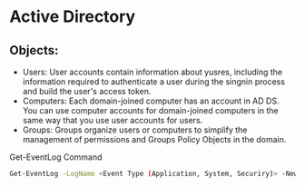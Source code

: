 # Active Directory


## Objects:

  - Users: User accounts contain information about yusres, including the information required to authenticate a user during the singnin process and build the user's access token.
  - Computers: Each domain-joined computer has an account in AD DS. You can use computer accounts for domain-joined computers in the same way that you use user accounts for users.
  - Groups: Groups organize users or computers to simplify the management of permissions and Groups Policy Objects in the domain.



Get-EventLog Command

```bash
Get-EventLog -LogName <Event Type (Application, System, Securiry)> -Newest <number of recent rows> | Format-List -Property *
```
